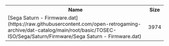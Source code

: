 <table>
<tr><th>Name</th><th>Size</th></tr>
<tr><td>
[Sega Saturn - Firmware.dat](https://raw.githubusercontent.com/open-retrogaming-archive/dat-catalog/main/root/basic/TOSEC-ISO/Sega/Saturn/Firmware/Sega Saturn - Firmware.dat)
</td><td>3974</td></tr>
</table>

